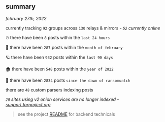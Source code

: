 
## summary
_february 27th, 2022_

currently tracking `92` groups across `130` relays & mirrors - _`52` currently online_

⏲ there have been `8` posts within the `last 24 hours`

🦈 there have been `287` posts within the `month of february`

🪐 there have been `932` posts within the `last 90 days`

🏚 there have been `548` posts within the `year of 2022`

🦕 there have been `2834` posts `since the dawn of ransomwatch`

there are `48` custom parsers indexing posts

_`20` sites using v2 onion services are no longer indexed - [support.torproject.org](https://support.torproject.org/onionservices/v2-deprecation/)_

> see the project [README](https://github.com/thetanz/ransomwatch#ransomwatch--) for backend technicals
